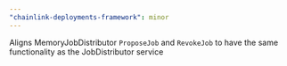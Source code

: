 ```yaml
---
"chainlink-deployments-framework": minor
---
```


Aligns MemoryJobDistributor `ProposeJob` and `RevokeJob` to have the same functionality as the JobDistributor service
